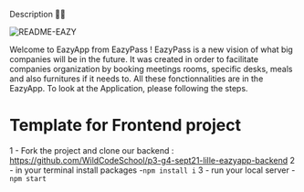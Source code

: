 Description ✍🏻

![README-EAZY](https://user-images.githubusercontent.com/77687596/152807787-ca27758e-17ef-4b4f-9f9d-f7b7bca4b288.png)

Welcome to EazyApp from EazyPass ! 
EazyPass is a new vision of what big companies will be in the future. It was created in order to facilitate companies organization by booking meetings rooms, specific desks, meals and also furnitures if it needs to. All these fonctionnalities are in the EazyApp. 
To look at the Application, please following the steps. 

# Template for Frontend project
1 - Fork the project and clone our backend : https://github.com/WildCodeSchool/p3-g4-sept21-lille-eazyapp-backend
2 - in your terminal install packages -`npm install i`
3 - run your local server -`npm start`

